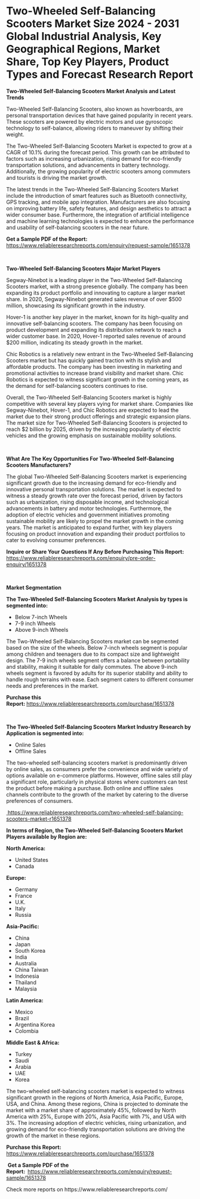 <p><h1>Two-Wheeled Self-Balancing Scooters Market Size 2024 - 2031 Global Industrial Analysis, Key Geographical Regions, Market Share, Top Key Players, Product Types and Forecast Research Report</h1></p><p><strong>Two-Wheeled Self-Balancing Scooters Market Analysis and Latest Trends</strong></p>
<p><p>Two-Wheeled Self-Balancing Scooters, also known as hoverboards, are personal transportation devices that have gained popularity in recent years. These scooters are powered by electric motors and use gyroscopic technology to self-balance, allowing riders to maneuver by shifting their weight.</p><p>The Two-Wheeled Self-Balancing Scooters Market is expected to grow at a CAGR of 10.1% during the forecast period. This growth can be attributed to factors such as increasing urbanization, rising demand for eco-friendly transportation solutions, and advancements in battery technology. Additionally, the growing popularity of electric scooters among commuters and tourists is driving the market growth.</p><p>The latest trends in the Two-Wheeled Self-Balancing Scooters Market include the introduction of smart features such as Bluetooth connectivity, GPS tracking, and mobile app integration. Manufacturers are also focusing on improving battery life, safety features, and design aesthetics to attract a wider consumer base. Furthermore, the integration of artificial intelligence and machine learning technologies is expected to enhance the performance and usability of self-balancing scooters in the near future.</p></p>
<p><strong>Get a Sample PDF of the Report:&nbsp;</strong> <a href="https://www.reliableresearchreports.com/enquiry/request-sample/1651378">https://www.reliableresearchreports.com/enquiry/request-sample/1651378</a></p>
<p>&nbsp;</p>
<p><strong>Two-Wheeled Self-Balancing Scooters Major Market Players</strong></p>
<p><p>Segway-Ninebot is a leading player in the Two-Wheeled Self-Balancing Scooters market, with a strong presence globally. The company has been expanding its product portfolio and innovating to capture a larger market share. In 2020, Segway-Ninebot generated sales revenue of over $500 million, showcasing its significant growth in the industry.</p><p>Hover-1 is another key player in the market, known for its high-quality and innovative self-balancing scooters. The company has been focusing on product development and expanding its distribution network to reach a wider customer base. In 2020, Hover-1 reported sales revenue of around $200 million, indicating its steady growth in the market.</p><p>Chic Robotics is a relatively new entrant in the Two-Wheeled Self-Balancing Scooters market but has quickly gained traction with its stylish and affordable products. The company has been investing in marketing and promotional activities to increase brand visibility and market share. Chic Robotics is expected to witness significant growth in the coming years, as the demand for self-balancing scooters continues to rise.</p><p>Overall, the Two-Wheeled Self-Balancing Scooters market is highly competitive with several key players vying for market share. Companies like Segway-Ninebot, Hover-1, and Chic Robotics are expected to lead the market due to their strong product offerings and strategic expansion plans. The market size for Two-Wheeled Self-Balancing Scooters is projected to reach $2 billion by 2025, driven by the increasing popularity of electric vehicles and the growing emphasis on sustainable mobility solutions.</p></p>
<p>&nbsp;</p>
<p><strong>What Are The Key Opportunities For Two-Wheeled Self-Balancing Scooters Manufacturers?</strong></p>
<p><p>The global Two-Wheeled Self-Balancing Scooters market is experiencing significant growth due to the increasing demand for eco-friendly and innovative personal transportation solutions. The market is expected to witness a steady growth rate over the forecast period, driven by factors such as urbanization, rising disposable income, and technological advancements in battery and motor technologies. Furthermore, the adoption of electric vehicles and government initiatives promoting sustainable mobility are likely to propel the market growth in the coming years. The market is anticipated to expand further, with key players focusing on product innovation and expanding their product portfolios to cater to evolving consumer preferences.</p></p>
<p><strong>Inquire or Share Your Questions If Any Before Purchasing This Report:</strong> <a href="https://www.reliableresearchreports.com/enquiry/pre-order-enquiry/1651378">https://www.reliableresearchreports.com/enquiry/pre-order-enquiry/1651378</a></p>
<p>&nbsp;</p>
<p><strong>Market Segmentation</strong></p>
<p><strong>The Two-Wheeled Self-Balancing Scooters Market Analysis by types is segmented into:</strong></p>
<p><ul><li>Below 7-inch Wheels</li><li>7-9 inch Wheels</li><li>Above 9-inch Wheels</li></ul></p>
<p><p>The Two-Wheeled Self-Balancing Scooters market can be segmented based on the size of the wheels. Below 7-inch wheels segment is popular among children and teenagers due to its compact size and lightweight design. The 7-9 inch wheels segment offers a balance between portability and stability, making it suitable for daily commutes. The above 9-inch wheels segment is favored by adults for its superior stability and ability to handle rough terrains with ease. Each segment caters to different consumer needs and preferences in the market.</p></p>
<p><strong>Purchase this Report:&nbsp;</strong><a href="https://www.reliableresearchreports.com/purchase/1651378">https://www.reliableresearchreports.com/purchase/1651378</a></p>
<p>&nbsp;</p>
<p><strong>The Two-Wheeled Self-Balancing Scooters Market Industry Research by Application is segmented into:</strong></p>
<p><ul><li>Online Sales</li><li>Offline Sales</li></ul></p>
<p><p>The two-wheeled self-balancing scooters market is predominantly driven by online sales, as consumers prefer the convenience and wide variety of options available on e-commerce platforms. However, offline sales still play a significant role, particularly in physical stores where customers can test the product before making a purchase. Both online and offline sales channels contribute to the growth of the market by catering to the diverse preferences of consumers.</p></p>
<p><a href="https://www.reliableresearchreports.com/two-wheeled-self-balancing-scooters-market-r1651378">&nbsp;https://www.reliableresearchreports.com/two-wheeled-self-balancing-scooters-market-r1651378</a></p>
<p><strong>In terms of Region, the Two-Wheeled Self-Balancing Scooters Market Players available by Region are:</strong></p>
<p>
    <p> <strong> North America: </strong>
        <ul>
            <li>United States</li>
            <li>Canada</li>
        </ul>
        </p> 
    <p> <strong> Europe: </strong>
        <ul>
            <li>Germany</li>
            <li>France</li>
            <li>U.K.</li>
            <li>Italy</li>
            <li>Russia</li>
        </ul>
        </p> 
    <p> <strong> Asia-Pacific: </strong>
        <ul>
            <li>China</li>
            <li>Japan</li>
            <li>South Korea</li>
            <li>India</li>
            <li>Australia</li>
            <li>China Taiwan</li>
            <li>Indonesia</li>
            <li>Thailand</li>
            <li>Malaysia</li>
        </ul>
        </p> 
    <p> <strong> Latin America: </strong>
        <ul>
            <li>Mexico</li>
            <li>Brazil</li>
            <li>Argentina Korea</li>
            <li>Colombia</li>
        </ul>
        </p> 
    <p> <strong> Middle East & Africa: </strong>
        <ul>
            <li>Turkey</li>
            <li>Saudi</li>
            <li>Arabia</li>
            <li>UAE</li>
            <li>Korea</li>
        </ul>
    </p>
    </p>
<p><p>The two-wheeled self-balancing scooters market is expected to witness significant growth in the regions of North America, Asia Pacific, Europe, USA, and China. Among these regions, China is projected to dominate the market with a market share of approximately 45%, followed by North America with 25%, Europe with 20%, Asia Pacific with 7%, and USA with 3%. The increasing adoption of electric vehicles, rising urbanization, and growing demand for eco-friendly transportation solutions are driving the growth of the market in these regions.</p></p>
<p><strong>Purchase this Report: </strong><a href="https://www.reliableresearchreports.com/purchase/1651378">https://www.reliableresearchreports.com/purchase/1651378</a></p>
<p>&nbsp;<strong>Get a Sample PDF of the Report:&nbsp;&nbsp;</strong><a href="https://www.reliableresearchreports.com/enquiry/request-sample/1651378">https://www.reliableresearchreports.com/enquiry/request-sample/1651378</a></p>
<p><strong></strong></p>
<p>Check more reports on https://www.reliableresearchreports.com/</p>